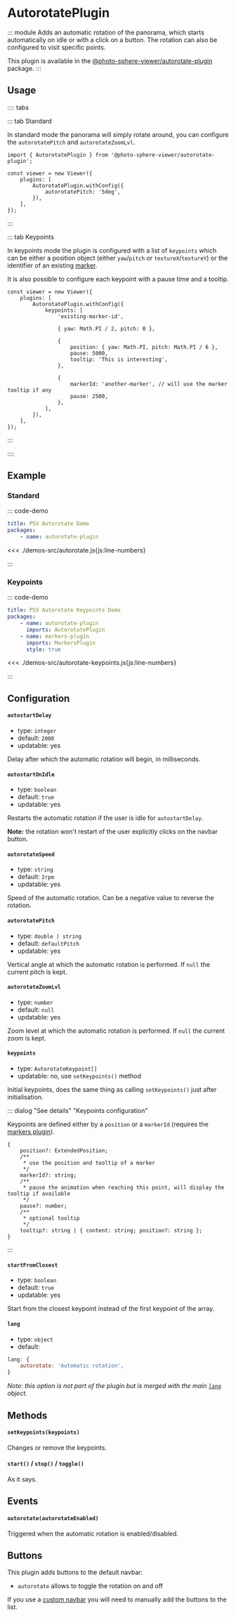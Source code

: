 # AutorotatePlugin

<Badges module="autorotate-plugin"/>

::: module
<ApiButton page="modules/AutorotatePlugin.html"/>
Adds an automatic rotation of the panorama, which starts automatically on idle or with a click on a button. The rotation can also be configured to visit specific points.

This plugin is available in the [@photo-sphere-viewer/autorotate-plugin](https://www.npmjs.com/package/@photo-sphere-viewer/autorotate-plugin) package.
:::

## Usage

:::: tabs

::: tab Standard

In standard mode the panorama will simply rotate around, you can configure the `autorotatePitch` and `autorotateZoomLvl`.

```js:line-numbers
import { AutorotatePlugin } from '@photo-sphere-viewer/autorotate-plugin';

const viewer = new Viewer({
    plugins: [
        AutorotatePlugin.withConfig({
            autorotatePitch: '5deg',
        }),
    ],
});
```

:::

::: tab Keypoints

In keypoints mode the plugin is configured with a list of `keypoints` which can be either a position object (either `yaw`/`pitch` or `textureX`/`textureY`) or the identifier of an existing [marker](./markers.md).

It is also possible to configure each keypoint with a pause time and a tooltip.

```js:line-numbers
const viewer = new Viewer({
    plugins: [
        AutorotatePlugin.withConfig({
            keypoints: [
                'existing-marker-id',

                { yaw: Math.PI / 2, pitch: 0 },

                {
                    position: { yaw: Math.PI, pitch: Math.PI / 6 },
                    pause: 5000,
                    tooltip: 'This is interesting',
                },

                {
                    markerId: 'another-marker', // will use the marker tooltip if any
                    pause: 2500,
                },
            ],
        }),
    ],
});
```

:::

::::

## Example

### Standard

::: code-demo

```yaml
title: PSV Autorotate Demo
packages:
    - name: autorotate-plugin
```

<<< ./demos-src/autorotate.js{js:line-numbers}

:::

### Keypoints

::: code-demo

```yaml
title: PSV Autorotate Keypoints Demo
packages:
    - name: autorotate-plugin
      imports: AutorotatePlugin
    - name: markers-plugin
      imports: MarkersPlugin
      style: true
```

<<< ./demos-src/autorotate-keypoints.js{js:line-numbers}

:::

## Configuration

#### `autostartDelay`

-   type: `integer`
-   default: `2000`
-   updatable: yes

Delay after which the automatic rotation will begin, in milliseconds.

#### `autostartOnIdle`

-   type: `boolean`
-   default: `true`
-   updatable: yes

Restarts the automatic rotation if the user is idle for `autostartDelay`.

**Note:** the rotation won't restart of the user explicitly clicks on the navbar button.

#### `autorotateSpeed`

-   type: `string`
-   default: `2rpm`
-   updatable: yes

Speed of the automatic rotation. Can be a negative value to reverse the rotation.

#### `autorotatePitch`

-   type: `double | string`
-   default: `defaultPitch`
-   updatable: yes

Vertical angle at which the automatic rotation is performed. If `null` the current pitch is kept.

#### `autorotateZoomLvl`

-   type: `number`
-   default: `null`
-   updatable: yes

Zoom level at which the automatic rotation is performed. If `null` the current zoom is kept.

#### `keypoints`

-   type: `AutorotateKeypoint[]`
-   updatable: no, use `setKeypoints()` method

Initial keypoints, does the same thing as calling `setKeypoints()` just after initialisation.

::: dialog "See details" "Keypoints configuration"

Keypoints are defined either by a `position` or a `markerId` (requires the [markers plugin](./markers.md)).

```ts:line-numbers
{
    position?: ExtendedPosition;
    /**
     * use the position and tooltip of a marker
     */
    markerId?: string;
    /**
     * pause the animation when reaching this point, will display the tooltip if available
     */
    pause?: number;
    /**
     * optional tooltip
     */
    tooltip?: string | { content: string; position?: string };
}
```

:::

#### `startFromClosest`

-   type: `boolean`
-   default: `true`
-   updatable: yes

Start from the closest keypoint instead of the first keypoint of the array.

#### `lang`

-   type: `object`
-   default:

```js
lang: {
    autorotate: 'Automatic rotation',
}
```

_Note: this option is not part of the plugin but is merged with the main [`lang`](../guide/config.md#lang) object._


## Methods

#### `setKeypoints(keypoints)`

Changes or remove the keypoints.

#### `start()` / `stop()` / `toggle()`

As it says.

## Events

#### `autorotate(autorotateEnabled)`

Triggered when the automatic rotation is enabled/disabled.

## Buttons

This plugin adds buttons to the default navbar:

-   `autorotate` allows to toggle the rotation on and off

If you use a [custom navbar](../guide/navbar.md) you will need to manually add the buttons to the list.
